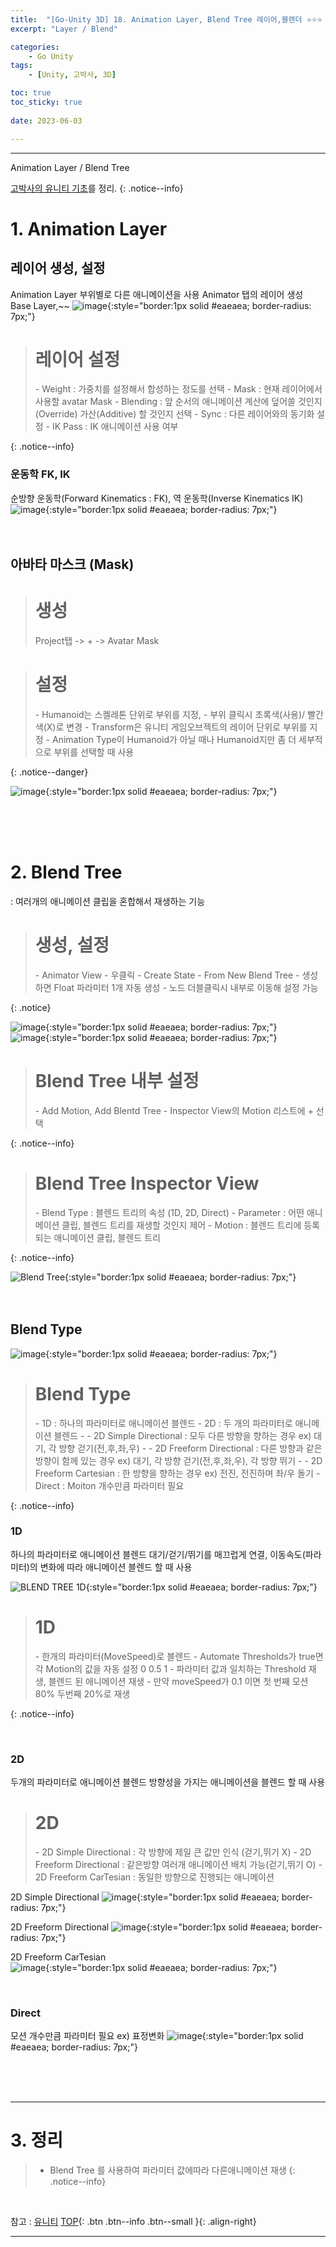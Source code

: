```yaml
---
title:  "[Go-Unity 3D] 18. Animation Layer, Blend Tree 레이어,블렌더 ⭐⭐⭐ "
excerpt: "Layer / Blend"

categories:
    - Go Unity
tags:
    - [Unity, 고박사, 3D]

toc: true
toc_sticky: true
 
date: 2023-06-03

---
```

- - -

Animation Layer / Blend Tree

[고박사의 유니티 기초](https://www.inflearn.com/course/%EA%B3%A0%EB%B0%95%EC%82%AC-%EC%9C%A0%EB%8B%88%ED%8B%B0-%EA%B8%B0%EC%B4%88/dashboard)를 정리. 
{: .notice--info}


# 1. Animation Layer

## 레이어 생성, 설정
Animation Layer 부위별로 다른 애니메이션을 사용
Animator 탭의 레이어 생성 Base Layer,~~ 
![image](https://github.com/levell1/levell1.github.io/assets/96651722/50cd9ce3-c7fc-4af1-bd80-3131e992b244){:style="border:1px solid #eaeaea; border-radius: 7px;"}  

> <h1>레이어 설정</h1> 
> - Weight : 가중치를 설정해서 합성하는 정도를 선택
> - Mask : 현재 레이어에서 사용할 avatar Mask
> - Blending : 앞 순서의 애니메이션 계산에 덮어쓸 것인지(Override) 가산(Additive) 할 것인지 선택
> - Sync : 다른 레이어와의 동기화 설정
> - IK Pass : IK 애니메이션 사용 여부
{: .notice--info}
<br>

### 운동학 FK, IK 
순방향 운동학(Forward Kinematics : FK), 역 운동학(Inverse Kinematics IK)
![image](https://github.com/levell1/levell1.github.io/assets/96651722/f459eed5-5443-49af-88be-1e890fc75dfe){:style="border:1px solid #eaeaea; border-radius: 7px;"}  
<br><br>

## 아바타 마스크 (Mask)
> <H1>생성</H1> 
> Project탭 -> + -> Avatar Mask

> <H1>설정</H1>
> - Humanoid는 스켈레톤 단위로 부위를 지정,
> - 부위 클릭시 초록색(사용)/ 빨간색(X)로 변경
> - Transform은 유니티 게임오브젝트의 레이어 단위로 부위를 지정
> - Animation Type이 Humanoid가 아닐 때나 Humanoid지만 좀 더 세부적으로 부위를 선택할 때 사용
{: .notice--danger}

![image](https://github.com/levell1/levell1.github.io/assets/96651722/db6d97e3-faf7-4b09-a3c3-d6c5b29401d2){:style="border:1px solid #eaeaea; border-radius: 7px;"}  

<br><br><br>

# 2. Blend Tree
: 여러개의 애니메이션 클립을 혼합해서 재생하는 기능

> <H1>생성, 설정</H1>
> - Animator View - 우클릭 - Create State - From New Blend Tree
> - 생성하면 Float 파라미터 1개 자동 생성
> - 노드 더블클릭시 내부로 이동해 설정 가능  
{: .notice}

![image](https://github.com/levell1/levell1.github.io/assets/96651722/e5174e7c-a207-4cc1-9cb5-6ff6902df30c){:style="border:1px solid #eaeaea; border-radius: 7px;"}  
![image](https://github.com/levell1/levell1.github.io/assets/96651722/7fb05f60-19ee-4650-8e53-5368350b765c){:style="border:1px solid #eaeaea; border-radius: 7px;"}  

> <H1>Blend Tree 내부 설정</H1>
> - Add Motion, Add Blentd Tree
> - Inspector View의 Motion 리스트에 + 선택
{: .notice--info}

> <H1>Blend Tree Inspector View</H1>
> - Blend Type : 블렌드 트리의 속성 (1D, 2D, Direct)
> - Parameter : 어떤 애니메이션 클립, 블렌드 트리를 재생할 것인지 제어
> - Motion : 블렌드 트리에 등록되는 애니메이션 클립, 블렌드 트리
{: .notice--info}

![Blend Tree](https://github.com/levell1/levell1.github.io/assets/96651722/deaf74d6-245e-4cec-91f3-2750ed688ef4){:style="border:1px solid #eaeaea; border-radius: 7px;"}  
<br><br>

## Blend Type

![image](https://github.com/levell1/levell1.github.io/assets/96651722/dced0fe5-0015-41d9-b228-539dbe31a223){:style="border:1px solid #eaeaea; border-radius: 7px;"}  
> <H1>Blend Type</H1>
> - 1D : 하나의 파라미터로 애니메이션 블렌드
> - 2D : 두 개의 파라미터로 애니메이션 블렌드
> - - 2D Simple Directional : 모두 다른 방향을 향하는 경우 ex) 대기, 각 방향 걷기(전,후,좌,우)
> - - 2D Freeform Directional : 다른 방향과 같은방향이 함께 있는 경우 ex) 대기, 각 방향 걷기(전,후,좌,우), 각 방향 뛰기
> - - 2D Freeform Cartesian : 한 방향을 향하는 경우 ex) 전진, 전진하며 좌/우 돌기
> - Direct : Moiton 개수만큼 파라미터 필요
{: .notice--info}
<br>

### 1D
하나의 파라미터로 애니메이션 블렌드
대기/걷기/뛰기를 매끄럽게 연결, 이동속도(파라미터)의 변화에 따라 애니메이션 블렌드 할 때 사용

![BLEND TREE 1D](https://github.com/levell1/levell1.github.io/assets/96651722/9e06b35c-d012-4ad0-b4ce-279935bd8b36){:style="border:1px solid #eaeaea; border-radius: 7px;"}  

> <H1>1D</H1>
> - 한개의 파라미터(MoveSpeed)로 블렌드
> - Automate Thresholds가 true면 각 Motion의 값을 자동 설정 0 0.5 1
> - 파라미터 값과 일치하는 Threshold 재생, 블렌드 된 애니메이션 재생
> - 만약 moveSpeed가 0.1 이면 첫 번째 모션 80% 두번째 20%로 재생
{: .notice--info}

<br>

### 2D
두개의 파라미터로 애니메이션 블렌드
방향성을 가지는 애니메이션을 블렌드 할 때 사용

> <H1>2D</H1>
> - 2D Simple Directional : 각 방향에 제일 큰 값만 인식 (걷기,뛰기 X)
> - 2D Freeform Directional : 같은방향 여러개 애니메이션 배치 가능(걷기,뛰기 O)
> - 2D Freeform CarTesian : 동일한 방향으로 진행되는 애니메이션 

2D Simple Directional 
![image](https://github.com/levell1/levell1.github.io/assets/96651722/1a8ac452-9fa7-4b6d-b7b2-111f8f7c9a2f){:style="border:1px solid #eaeaea; border-radius: 7px;"}  

2D Freeform Directional
![image](https://github.com/levell1/levell1.github.io/assets/96651722/483fee0e-5508-4602-816a-2d927c1d07a7){:style="border:1px solid #eaeaea; border-radius: 7px;"}  

2D Freeform CarTesian  
![image](https://github.com/levell1/levell1.github.io/assets/96651722/a92698f3-6be9-499d-a7f6-1f831caaf741){:style="border:1px solid #eaeaea; border-radius: 7px;"}  

<br>

### Direct 
모션 개수만큼 파라미터 필요
ex) 표정변화
![image](https://github.com/levell1/levell1.github.io/assets/96651722/154da809-5651-45ca-981a-efb7a86a59fb){:style="border:1px solid #eaeaea; border-radius: 7px;"}  

<br><br><br>

---
# 3. 정리
> - Blend Tree 를 사용하여 파라미터 값에따라 다른애니메이션 재생
{: .notice--info}


<br>

참고 : [유니티](https://docs.unity3d.com/kr/)
[TOP](#){: .btn .btn--info .btn--small }{: .align-right}
<br>
- - -
